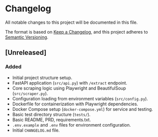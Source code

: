 # Changelog

All notable changes to this project will be documented in this file.

The format is based on [Keep a Changelog](https://keepachangelog.com/en/1.0.0/),
and this project adheres to [Semantic Versioning](https://semver.org/spec/v2.0.0.html).

## [Unreleased]

### Added
- Initial project structure setup.
- FastAPI application (`src/api.py`) with `/extract` endpoint.
- Core scraping logic using Playwright and BeautifulSoup (`src/scraper.py`).
- Configuration loading from environment variables (`src/config.py`).
- Dockerfile for containerization with Playwright dependencies.
- Docker Compose setup (`docker-compose.yml`) for service and testing.
- Basic test directory structure (`tests/`).
- Basic README, PRD, requirements.txt.
- `.env.example` and `.env` files for environment configuration.
- Initial `CHANGELOG.md` file. 